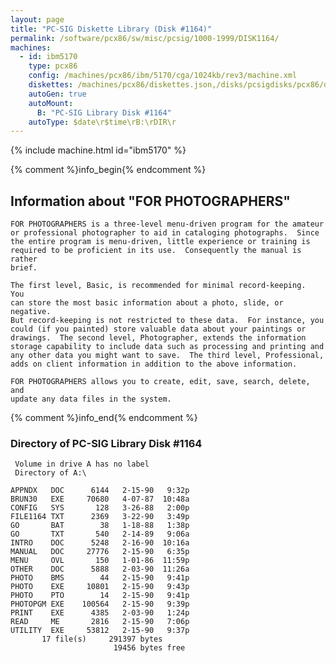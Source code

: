 ```yaml
---
layout: page
title: "PC-SIG Diskette Library (Disk #1164)"
permalink: /software/pcx86/sw/misc/pcsig/1000-1999/DISK1164/
machines:
  - id: ibm5170
    type: pcx86
    config: /machines/pcx86/ibm/5170/cga/1024kb/rev3/machine.xml
    diskettes: /machines/pcx86/diskettes.json,/disks/pcsigdisks/pcx86/diskettes.json
    autoGen: true
    autoMount:
      B: "PC-SIG Library Disk #1164"
    autoType: $date\r$time\rB:\rDIR\r
---
```


{% include machine.html id="ibm5170" %}

{% comment %}info_begin{% endcomment %}

## Information about "FOR PHOTOGRAPHERS"

    FOR PHOTOGRAPHERS is a three-level menu-driven program for the amateur
    or professional photographer to aid in cataloging photographs.  Since
    the entire program is menu-driven, little experience or training is
    required to be proficient in its use.  Consequently the manual is rather
    brief.
    
    The first level, Basic, is recommended for minimal record-keeping.  You
    can store the most basic information about a photo, slide, or negative.
    But record-keeping is not restricted to these data.  For instance, you
    could (if you painted) store valuable data about your paintings or
    drawings.  The second level, Photographer, extends the information
    storage capability to include data such as processing and printing and
    any other data you might want to save.  The third level, Professional,
    adds on client information in addition to the above information.
    
    FOR PHOTOGRAPHERS allows you to create, edit, save, search, delete, and
    update any data files in the system.
{% comment %}info_end{% endcomment %}


### Directory of PC-SIG Library Disk #1164

     Volume in drive A has no label
     Directory of A:\

    APPNDX   DOC      6144   2-15-90   9:32p
    BRUN30   EXE     70680   4-07-87  10:48a
    CONFIG   SYS       128   3-26-88   2:00p
    FILE1164 TXT      2369   3-22-90   3:49p
    GO       BAT        38   1-18-88   1:38p
    GO       TXT       540   2-14-89   9:06a
    INTRO    DOC      5248   2-16-90  10:16a
    MANUAL   DOC     27776   2-15-90   6:35p
    MENU     OVL       150   1-01-86  11:59p
    OTHER    DOC      5888   2-03-90  11:26a
    PHOTO    BMS        44   2-15-90   9:41p
    PHOTO    EXE     10801   2-15-90   9:43p
    PHOTO    PTO        14   2-15-90   9:41p
    PHOTOPGM EXE    100564   2-15-90   9:39p
    PRINT    EXE      4385   2-03-90   1:24p
    READ     ME       2816   2-15-90   7:06p
    UTILITY  EXE     53812   2-15-90   9:37p
           17 file(s)     291397 bytes
                           19456 bytes free
